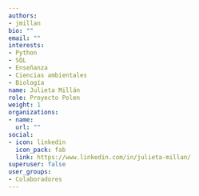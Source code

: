 ```yaml
---
authors:
- jmillan
bio: ""
email: ""
interests:
- Python
- SQL
- Enseñanza
- Ciencias ambientales
- Biología
name: Julieta Millán
role: Proyecto Polen
weight: 1
organizations:
- name: 
  url: ""
social:
- icon: linkedin
  icon_pack: fab
  link: https://www.linkedin.com/in/julieta-millan/
superuser: false
user_groups:
- Colaboradores
---
```

